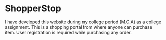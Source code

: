 # ShopperStop
I have developed this website during my college period (M.C.A) as a college assignment. This is a shopping portal from where anyone can purchase item. User registration is required while purchasing any order.
